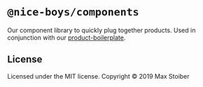 # `@nice-boys/components`

Our component library to quickly plug together products. Used in conjunction with our [product-boilerplate](https://github.com/nice-boys/product-boilerplate).

## License

Licensed under the MIT license. Copyright © 2019 Max Stoiber